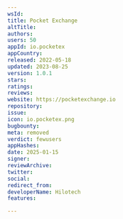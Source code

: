 ```yaml
---
wsId: 
title: Pocket Exchange
altTitle: 
authors: 
users: 50
appId: io.pocketex
appCountry: 
released: 2022-05-18
updated: 2023-08-25
version: 1.0.1
stars: 
ratings: 
reviews: 
website: https://pocketexchange.io
repository: 
issue: 
icon: io.pocketex.png
bugbounty: 
meta: removed
verdict: fewusers
appHashes: 
date: 2025-01-15
signer: 
reviewArchive: 
twitter: 
social: 
redirect_from: 
developerName: Hilotech
features: 

---
```


